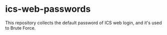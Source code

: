 # ics-web-passwords
This repository collects the default password of ICS web login, and it's used to Brute Force.

